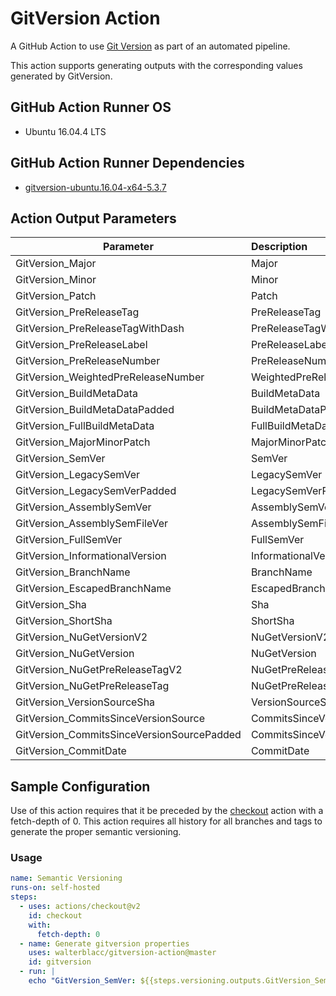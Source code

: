 # GitVersion Action

A GitHub Action to use [Git Version](https://github.com/GitTools/GitVersion) as part of an automated pipeline.

This action supports generating outputs with the corresponding values generated by GitVersion.

## GitHub Action Runner OS

 - Ubuntu 16.04.4 LTS

## GitHub Action Runner Dependencies

 - [gitversion-ubuntu.16.04-x64-5.3.7](https://github.com/GitTools/GitVersion/releases/download/5.3.7/gitversion-ubuntu.16.04-x64-5.3.7.tar.gz)

## Action Output Parameters

| Parameter       | Description                              |
| --------------- | :--------------------------------------- |
 | GitVersion_Major | Major |
 | GitVersion_Minor | Minor |
 | GitVersion_Patch | Patch |
 | GitVersion_PreReleaseTag | PreReleaseTag |
 | GitVersion_PreReleaseTagWithDash | PreReleaseTagWithDash |
 | GitVersion_PreReleaseLabel | PreReleaseLabel |
 | GitVersion_PreReleaseNumber | PreReleaseNumber |
 | GitVersion_WeightedPreReleaseNumber | WeightedPreReleaseNumber |
 | GitVersion_BuildMetaData | BuildMetaData |
 | GitVersion_BuildMetaDataPadded | BuildMetaDataPadded |
 | GitVersion_FullBuildMetaData | FullBuildMetaData |
 | GitVersion_MajorMinorPatch | MajorMinorPatch |
 | GitVersion_SemVer | SemVer |
 | GitVersion_LegacySemVer | LegacySemVer |
 | GitVersion_LegacySemVerPadded | LegacySemVerPadded |
 | GitVersion_AssemblySemVer | AssemblySemVer |
 | GitVersion_AssemblySemFileVer | AssemblySemFileVer |
 | GitVersion_FullSemVer | FullSemVer |
 | GitVersion_InformationalVersion | InformationalVersion |
 | GitVersion_BranchName | BranchName |
 | GitVersion_EscapedBranchName | EscapedBranchName |
 | GitVersion_Sha | Sha |
 | GitVersion_ShortSha | ShortSha |
 | GitVersion_NuGetVersionV2 | NuGetVersionV2 |
 | GitVersion_NuGetVersion | NuGetVersion |
 | GitVersion_NuGetPreReleaseTagV2 | NuGetPreReleaseTagV2 |
 | GitVersion_NuGetPreReleaseTag | NuGetPreReleaseTag |
 | GitVersion_VersionSourceSha | VersionSourceSha |
 | GitVersion_CommitsSinceVersionSource | CommitsSinceVersionSource |
 | GitVersion_CommitsSinceVersionSourcePadded | CommitsSinceVersionSourcePadded |
 | GitVersion_CommitDate | CommitDate |

## Sample Configuration

Use of this action requires that it be preceded by the [checkout](https://github.com/actions/checkout) action with a fetch-depth of 0. This action requires all history for all branches and tags to generate the proper semantic versioning.

### Usage
 
```yml
name: Semantic Versioning
runs-on: self-hosted
steps:
  - uses: actions/checkout@v2
    id: checkout
    with:
      fetch-depth: 0
  - name: Generate gitversion properties 
    uses: walterblacc/gitversion-action@master
    id: gitversion
  - run: |
    echo "GitVersion_SemVer: ${{steps.versioning.outputs.GitVersion_SemVer}}"
```
